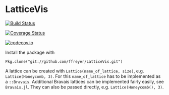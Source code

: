 # LatticeVis

[![Build Status](https://travis-ci.org/ffreyer/LatticeVis.jl.svg?branch=master)](https://travis-ci.org/ffreyer/LatticeVis.jl)

[![Coverage Status](https://coveralls.io/repos/ffreyer/LatticeVis.jl/badge.svg?branch=master&service=github)](https://coveralls.io/github/ffreyer/LatticeVis.jl?branch=master)

[![codecov.io](http://codecov.io/github/ffreyer/LatticeVis.jl/coverage.svg?branch=master)](http://codecov.io/github/ffreyer/LatticeVis.jl?branch=master)

Install the package with

    Pkg.clone("git://github.com/ffreyer/LatticeVis.git")

A lattice can be created with `Lattice(name_of_lattice, size)`, e.g. `Lattice(Honeycomb, 3)`. For this `name_of_lattice` has to be implemented as a
`::Bravais`. Additional Bravais lattices can be implemented fairly easily, see
`Bravais.jl`. They can also be passed directly, e.g. `Lattice(Honeycomb(), 3)`.
